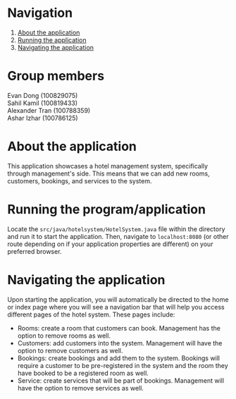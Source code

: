 # Navigation
1. [About the application](#about-the-application)
2. [Running the application](#running-the-programapplication)
3. [Navigating the application](#navigating-the-application)

# Group members
Evan Dong (100829075)  
Sahil Kamil (100819433)  
Alexander Tran (100788359)  
Ashar Izhar (100786125)  

# About the application
This application showcases a hotel management system, specifically through management's side. This means that we can add new rooms, customers, bookings, and services to the system. 

# Running the program/application

Locate the `src/java/hotelsystem/HotelSystem.java` file within the directory and run it to start the application. Then, navigate to `localhost:8080` (or other route depending on if your application properties are different) on your preferred browser.

# Navigating the application

Upon starting the application, you will automatically be directed to the home or index page where you will see a navigation bar that will help you access different pages of the hotel system. These pages include:
- Rooms: create a room that customers can book. Management has the option to remove rooms as well. 
- Customers: add customers into the system. Management will have the option to remove customers as well. 
- Bookings: create bookings and add them to the system. Bookings will require a customer to be pre-registered in the system and the room they have booked to be a registered room as well. 
- Service: create services that will be part of bookings. Management will have the option to remove services as well. 
